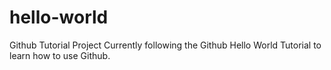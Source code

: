 # hello-world
Github Tutorial Project
Currently following the Github Hello World Tutorial to learn how to use Github.
